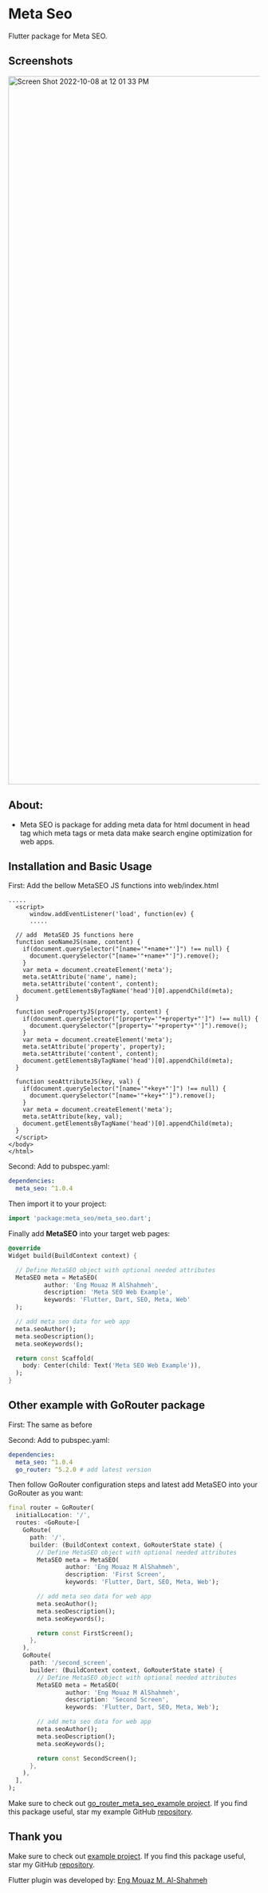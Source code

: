 # Meta Seo

Flutter package for Meta SEO.

## Screenshots

<img width="1420" alt="Screen Shot 2022-10-08 at 12 01 33 PM" src="https://user-images.githubusercontent.com/86870601/194700597-d6e51757-60a8-451d-b359-2e211aad2929.png">


## About:
- Meta SEO is package for adding meta data for html document in head tag
  which meta tags or meta data make search engine optimization for web apps.

## Installation and Basic Usage

First: Add the bellow MetaSEO JS functions into web/index.html

```
.....
  <script>
      window.addEventListener('load', function(ev) {
      .....

  // add  MetaSEO JS functions here
  function seoNameJS(name, content) {
    if(document.querySelector("[name='"+name+"']") !== null) {
      document.querySelector("[name='"+name+"']").remove();
    }
    var meta = document.createElement('meta');
    meta.setAttribute('name', name);
    meta.setAttribute('content', content);
    document.getElementsByTagName('head')[0].appendChild(meta);
  }

  function seoPropertyJS(property, content) {
    if(document.querySelector("[property='"+property+"']") !== null) {
      document.querySelector("[property='"+property+"']").remove();
    }
    var meta = document.createElement('meta');
    meta.setAttribute('property', property);
    meta.setAttribute('content', content);
    document.getElementsByTagName('head')[0].appendChild(meta);
  }

  function seoAttributeJS(key, val) {
    if(document.querySelector("[name='"+key+"']") !== null) {
      document.querySelector("[name='"+key+"']").remove();
    }
    var meta = document.createElement('meta');
    meta.setAttribute(key, val);
    document.getElementsByTagName('head')[0].appendChild(meta);
  }
  </script>
</body>
</html>
```

Second: Add to pubspec.yaml:

```yaml
dependencies:
  meta_seo: ^1.0.4
```

Then import it to your project:

```dart
import 'package:meta_seo/meta_seo.dart';
```

Finally add **MetaSEO** into your target web pages:

```dart
@override
Widget build(BuildContext context) {

  // Define MetaSEO object with optional needed attributes
  MetaSEO meta = MetaSEO(
          author: 'Eng Mouaz M AlShahmeh',
          description: 'Meta SEO Web Example',
          keywords: 'Flutter, Dart, SEO, Meta, Web'
  );

  // add meta seo data for web app
  meta.seoAuthor();
  meta.seoDescription();
  meta.seoKeywords();

  return const Scaffold(
    body: Center(child: Text('Meta SEO Web Example')),
  );
}
```

## Other example with GoRouter package

First: The same as before

Second: Add to pubspec.yaml:

```yaml
dependencies:
  meta_seo: ^1.0.4
  go_router: ^5.2.0 # add latest version
```

Then follow GoRouter configuration steps and latest add MetaSEO into your GoRouter as you want:

```dart
final router = GoRouter(
  initialLocation: '/',
  routes: <GoRoute>[
    GoRoute(
      path: '/',
      builder: (BuildContext context, GoRouterState state) {
        // Define MetaSEO object with optional needed attributes
        MetaSEO meta = MetaSEO(
                author: 'Eng Mouaz M AlShahmeh',
                description: 'First Screen',
                keywords: 'Flutter, Dart, SEO, Meta, Web');

        // add meta seo data for web app
        meta.seoAuthor();
        meta.seoDescription();
        meta.seoKeywords();

        return const FirstScreen();
      },
    ),
    GoRoute(
      path: '/second_screen',
      builder: (BuildContext context, GoRouterState state) {
        // Define MetaSEO object with optional needed attributes
        MetaSEO meta = MetaSEO(
                author: 'Eng Mouaz M AlShahmeh',
                description: 'Second Screen',
                keywords: 'Flutter, Dart, SEO, Meta, Web');

        // add meta seo data for web app
        meta.seoAuthor();
        meta.seoDescription();
        meta.seoKeywords();

        return const SecondScreen();
      },
    ),
  ],
);
```

Make sure to check out [go_router_meta_seo_example project](https://github.com/Eng-Mouaz-M-AlShahmeh/meta_seo_with_go_router_example).
If you find this package useful, star my example GitHub [repository](https://github.com/Eng-Mouaz-M-AlShahmeh/meta_seo_with_go_router_example).


## Thank you

Make sure to check out [example project](https://github.com/Eng-Mouaz-M-AlShahmeh/meta_seo/tree/main/example).
If you find this package useful, star my GitHub [repository](https://github.com/Eng-Mouaz-M-AlShahmeh/meta_seo).

Flutter plugin was developed by: [Eng Mouaz M. Al-Shahmeh](https://twitter.com/mouaz_m_shahmeh)
